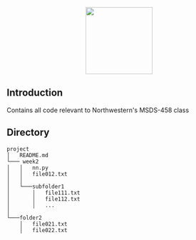 <p align="center">
  <img width="150" src="imgs/nu_logo.png">
  </a>
</p>

## Introduction
Contains all code relevant to Northwestern's MSDS-458 class

## Directory
```
project
│   README.md  
└─── week2
│   │   nn.py 
│   │   file012.txt
│   │
│   └───subfolder1
│       │   file111.txt
│       │   file112.txt
│       │   ...
│   
└───folder2
    │   file021.txt
    │   file022.txt
```
